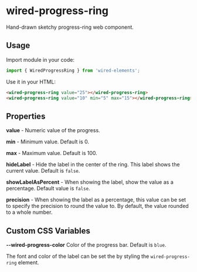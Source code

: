# wired-progress-ring
Hand-drawn sketchy progress-ring web component.

## Usage

Import module in your code:

```javascript
import { WiredProgressRing } from 'wired-elements';
```

Use it in your HTML:
```html
<wired-progress-ring value="25"></wired-progress-ring>
<wired-progress-ring value="10" min="5" max="15"></wired-progress-ring>
```

## Properties

**value** - Numeric value of the progress.

**min** - Minimum value. Default is 0.

**max** - Maximum value. Default is 100.

**hideLabel** - Hide the label in the center of the ring. This label shows the current value. Default is `false`.

**showLabelAsPercent** - When showing the label, show the value as a percentage. Default value is `false`.

**precision** - When showing the label as a percentage, this value can be set to specify the precision to round the value to. By default, the value rounded to a whole number. 

## Custom CSS Variables

**--wired-progress-color** Color of the progress bar. Default is `blue`.

The font and color of the label can be set the by styling the `wired-progress-ring` element.